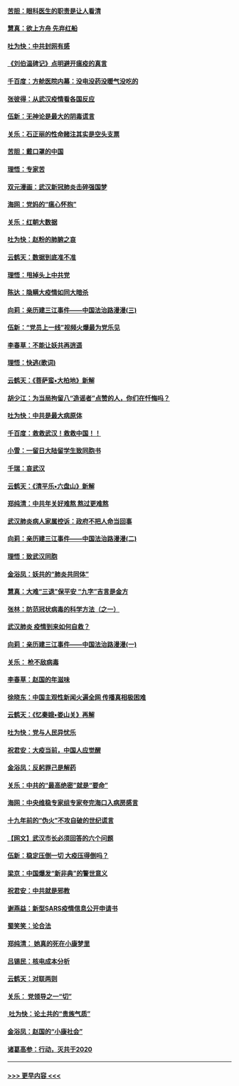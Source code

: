 #### [苦胆：眼科医生的职责是让人看清](../pages/nsc993/n11853840.md?t=02091456) 
#### [慧真：欲上方舟 先弃红船](../pages/nsc993/n11853483.md?t=02091456) 
#### [吐为快：中共封网有感](../pages/nsc993/n11852575.md?t=02091456) 
#### [《刘伯温碑记》点明避开瘟疫的真言](../pages/nsc993/n11852128.md?t=02091456) 
#### [千百度：方舱医院内幕：没电没药没暖气没吃的](../pages/nsc993/n11850211.md?t=02091456) 
#### [张彼得：从武汉疫情看各国反应](../pages/nsc993/n11850102.md?t=02091456) 
#### [伍新：无神论是最大的阴毒谎言](../pages/nsc993/n11846129.md?t=02091456) 
#### [关乐：石正丽的性命赌注其实是空头支票](../pages/nsc993/n11846109.md?t=02091456) 
#### [苦胆：戴口罩的中国](../pages/nsc993/n11845576.md?t=02091456) 
#### [理悟：专家苦](../pages/nsc993/n11845564.md?t=02091456) 
#### [双元漫画：武汉新冠肺炎击碎强国梦](../pages/nsc993/n11843320.md?t=02091456) 
#### [海网：党妈的“瘟心怀抱”](../pages/nsc993/n11840740.md?t=02091456) 
#### [关乐：红朝大数据](../pages/nsc993/n11840675.md?t=02091456) 
#### [吐为快：赵粉的肺腑之哀](../pages/nsc993/n11840618.md?t=02091456) 
#### [云鹤天：数据到底准不准](../pages/nsc993/n11840325.md?t=02091456) 
#### [理悟：甩掉头上中共党](../pages/nsc993/n11838826.md?t=02091456) 
#### [陈达：隐瞒大疫情如同大暗杀](../pages/nsc993/n11838771.md?t=02091456) 
#### [向莉：亲历建三江事件——中国法治路漫漫(三)](../pages/nsc993/n11831825.md?t=02091456) 
#### [伍新：“党员上一线”视频火爆最为党乐见](../pages/nsc993/n11838200.md?t=02091456) 
#### [李春草：不能让妖共再逍遥](../pages/nsc993/n11838102.md?t=02091456) 
#### [理悟：快逃(歌词)](../pages/nsc993/n11838083.md?t=02091456) 
#### [云鹤天：《菩萨蛮▪大柏地》新解](../pages/nsc993/n11838059.md?t=02091456) 
#### [胡少江：为当局拘留八“造谣者”点赞的人，你们在忏悔吗？](../pages/nsc993/n11836801.md?t=02091456) 
#### [吐为快：中共是最大病原体](../pages/nsc993/n11836748.md?t=02091456) 
#### [千百度：救救武汉！救救中国！！](../pages/nsc993/n11836145.md?t=02091456) 
#### [小雪：一留日大陆留学生致同胞书](../pages/nsc993/n11834624.md?t=02091456) 
#### [千瑞：哀武汉](../pages/nsc993/n11833647.md?t=02091456) 
#### [云鹤天：《清平乐▪六盘山》新解](../pages/nsc993/n11833611.md?t=02091456) 
#### [郑纯清：中共年关好难熬 熬过更难熬](../pages/nsc993/n11833489.md?t=02091456) 
#### [武汉肺炎病人家属控诉：政府不把人命当回事](../pages/nsc993/n11833205.md?t=02091456) 
#### [向莉：亲历建三江事件——中国法治路漫漫(二)](../pages/nsc993/n11829102.md?t=02091456) 
#### [理悟：致武汉同胞](../pages/nsc993/n11831522.md?t=02091456) 
#### [金浴凤：妖共的“肺炎共同体”](../pages/nsc993/n11829448.md?t=02091456) 
#### [慧真：大难“三退”保平安 “九字”吉言是金方](../pages/nsc993/n11829501.md?t=02091456) 
#### [张林：防范冠状病毒的科学方法（之一）](../pages/nsc993/n11828618.md?t=02091456) 
#### [武汉肺炎 疫情到来如何自救？](../pages/nsc993/n11827632.md?t=02091456) 
#### [向莉：亲历建三江事件——中国法治路漫漫(一)](../pages/nsc993/n11827190.md?t=02091456) 
#### [关乐： 枪不敌病毒](../pages/nsc993/n11826746.md?t=02091456) 
#### [李春草：赵国的年滋味](../pages/nsc993/n11826321.md?t=02091456) 
#### [徐晓东：中国主观性新闻火遍全网 传播真相极困难](../pages/nsc993/n11826508.md?t=02091456) 
#### [云鹤天：《忆秦娥▪娄山关》再解](../pages/nsc993/n11824682.md?t=02091456) 
#### [吐为快：党与人民异忧乐](../pages/nsc993/n11824660.md?t=02091456) 
#### [祝君安：大疫当前，中国人应觉醒](../pages/nsc993/n11821946.md?t=02091456) 
#### [金浴凤：反躬罪己是解药](../pages/nsc993/n11820280.md?t=02091456) 
#### [关乐：中共的“最高绝密”就是“要命”](../pages/nsc993/n11816946.md?t=02091456) 
#### [海网：中央维稳专家组专家夸完海口入病房感言](../pages/nsc993/n11815138.md?t=02091456) 
#### [十九年前的“伪火”不攻自破的世纪谎言](../pages/nsc993/n11813238.md?t=02091456) 
#### [【网文】武汉市长必须回答的六个问题](../pages/nsc993/n11813848.md?t=02091456) 
#### [伍新：稳定压倒一切 大疫压得倒吗？](../pages/nsc993/n11812634.md?t=02091456) 
#### [梁京：中国爆发“新非典”的警世意义](../pages/nsc993/n11812554.md?t=02091456) 
#### [祝君安：中共就是邪教](../pages/nsc993/n11812431.md?t=02091456) 
#### [谢燕益：新型SARS疫情信息公开申请书](../pages/nsc993/n11808840.md?t=02091456) 
#### [蜀笑笑：论合法](../pages/nsc993/n11808064.md?t=02091456) 
#### [郑纯清： 她真的死在小康梦里](../pages/nsc993/n11806623.md?t=02091456) 
#### [吕锡民：核电成本分析](../pages/nsc993/n11806284.md?t=02091456) 
#### [云鹤天：对联两则](../pages/nsc993/n11805957.md?t=02091456) 
#### [关乐： 党领导之一“切”](../pages/nsc993/n11804505.md?t=02091456) 
#### [ 吐为快：论土共的“贵族气质”](../pages/nsc993/n11804490.md?t=02091456) 
#### [金浴凤：赵国的“小康社会”](../pages/nsc993/n11804452.md?t=02091456) 
#### [诸葛高参：行动，灭共于2020](../pages/nsc993/n11804120.md?t=02091456) 

----
#### [ >>> 更早内容 <<< ](../indexes/nsc993-earlier.md)
